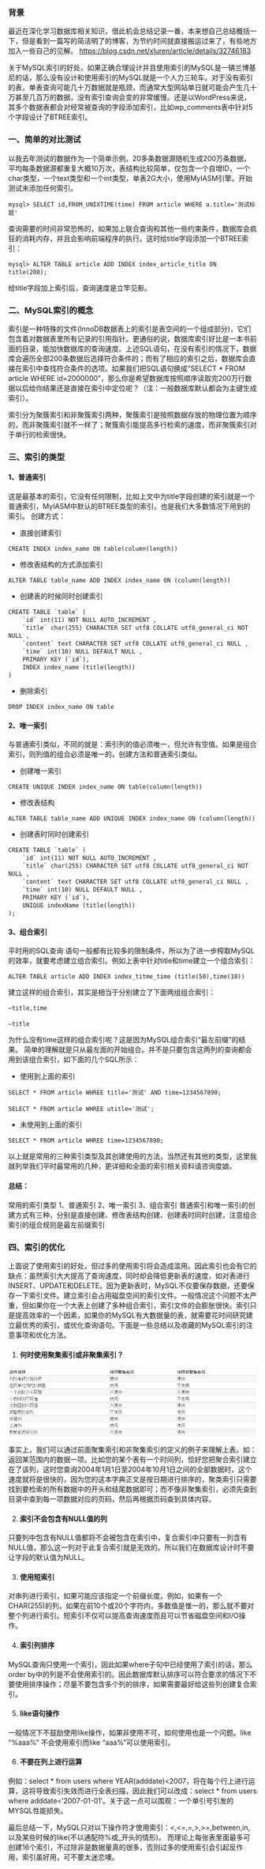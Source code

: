 ### 背景

最近在深化学习数据库相关知识，借此机会总结记录一番，本来想自己总结概括一下，但是看到一篇写的简洁明了的博客，为节约时间就直接搬运过来了，有些地方加入一些自己的见解。
https://blog.csdn.net/xluren/article/details/32746183

关于MySQL索引的好处，如果正确合理设计并且使用索引的MySQL是一辆兰博基尼的话，那么没有设计和使用索引的MySQL就是一个人力三轮车。对于没有索引的表，单表查询可能几十万数据就是瓶颈，而通常大型网站单日就可能会产生几十万甚至几百万的数据，没有索引查询会变的非常缓慢。还是以WordPress来说，其多个数据表都会对经常被查询的字段添加索引，比如wp_comments表中针对5个字段设计了BTREE索引。

### 一、简单的对比测试

以我去年测试的数据作为一个简单示例，20多条数据源随机生成200万条数据，平均每条数据源都重复大概10万次，表结构比较简单，仅包含一个自增ID，一个char类型，一个text类型和一个int类型，单表2G大小，使用MyIASM引擎。开始测试未添加任何索引。

```mysql
mysql> SELECT id,FROM_UNIXTIME(time) FROM article WHERE a.title='测试标题'
```

查询需要的时间非常恐怖的，如果加上联合查询和其他一些约束条件，数据库会疯狂的消耗内存，并且会影响前端程序的执行。这时给title字段添加一个BTREE索引：

```mysql
mysql> ALTER TABLE article ADD INDEX index_article_title ON title(200);
```


给title字段加上索引后，查询速度是立竿见影。

### 二、MySQL索引的概念

索引是一种特殊的文件(InnoDB数据表上的索引是表空间的一个组成部分)，它们包含着对数据表里所有记录的引用指针。更通俗的说，数据库索引好比是一本书前面的目录，能加快数据库的查询速度。上述SQL语句，在没有索引的情况下，数据库会遍历全部200条数据后选择符合条件的；而有了相应的索引之后，数据库会直接在索引中查找符合条件的选项。如果我们把SQL语句换成“SELECT * FROM article WHERE id=2000000”，那么你是希望数据库按照顺序读取完200万行数据以后给你结果还是直接在索引中定位呢？（注：一般数据库默认都会为主键生成索引）。

索引分为聚簇索引和非聚簇索引两种，聚簇索引是按照数据存放的物理位置为顺序的，而非聚簇索引就不一样了；聚簇索引能提高多行检索的速度，而非聚簇索引对于单行的检索很快。

### 三、索引的类型

#### 1、普通索引

这是最基本的索引，它没有任何限制，比如上文中为title字段创建的索引就是一个普通索引，MyIASM中默认的BTREE类型的索引，也是我们大多数情况下用到的索引。
创建方式：

* 直接创建索引

```mysql
CREATE INDEX index_name ON table(column(length))
```

* 修改表结构的方式添加索引

```mysql
ALTER TABLE table_name ADD INDEX index_name ON (column(length))
```

* 创建表的时候同时创建索引

```mysql
CREATE TABLE `table` (
	`id` int(11) NOT NULL AUTO_INCREMENT ,
	`title` char(255) CHARACTER SET utf8 COLLATE utf8_general_ci NOT NULL ,
	`content` text CHARACTER SET utf8 COLLATE utf8_general_ci NULL ,
	`time` int(10) NULL DEFAULT NULL ,
	PRIMARY KEY (`id`),
	INDEX index_name (title(length))
)
```

* 删除索引

```mysql
DROP INDEX index_name ON table
```

#### 2、唯一索引

与普通索引类似，不同的就是：索引列的值必须唯一，但允许有空值。如果是组合索引，则列值的组合必须是唯一的，创建方法和普通索引类似。

* 创建唯一索引

```mysql
CREATE UNIQUE INDEX index_name ON table(column(length)) 
```

* 修改表结构

```mysql
ALTER TABLE table_name ADD UNIQUE INDEX index_name ON (column(length))
```

* 创建表时同时创建索引

```mysql
CREATE TABLE `table` (
	`id` int(11) NOT NULL AUTO_INCREMENT ,
	`title` char(255) CHARACTER SET utf8 COLLATE utf8_general_ci NOT NULL ,
	`content` text CHARACTER SET utf8 COLLATE utf8_general_ci NULL ,
	`time` int(10) NULL DEFAULT NULL ,
	PRIMARY KEY (`id`),
	UNIQUE indexName (title(length))
);
```



#### 3、组合索引

平时用的SQL查询
语句一般都有比较多的限制条件，所以为了进一步榨取MySQL的效率，就要考虑建立组合索引。例如上表中针对title和time建立一个组合索引：

```mysql
ALTER TABLE article ADD INDEX index_titme_time (title(50),time(10))
```


建立这样的组合索引，其实是相当于分别建立了下面两组组合索引：

```mysql
–title,time

–title
```


为什么没有time这样的组合索引呢？这是因为MySQL组合索引“最左前缀”的结果。
简单的理解就是只从最左面的开始组合。并不是只要包含这两列的查询都会用到该组合索引，如下面的几个SQL所示：

* 使用到上面的索引

```mysql
SELECT * FROM article WHREE title='测试' AND time=1234567890;

SELECT * FROM article WHREE utitle='测试';
```

* 未使用到上面的索引

```mysql
SELECT * FROM article WHREE time=1234567890;
```


以上就是常用的三种索引类型及其创建使用的方法，当然还有其他的类型，这里我就列举我们平时最常用的几种，更详细和全面的索引相关资料请咨询度娘。

#### 总结：

常用的索引类型
1、普通索引
2、唯一索引
3、组合索引
普通索引和唯一索引的创建方式有三种，分别是直接创建、修改表结构创建、创建表时同时创建，注意组合索引的组合规则是最左前缀索引

### 四、索引的优化

上面说了使用索引的好处，但过多的使用索引将会造成滥用。因此索引也会有它的缺点：虽然索引大大提高了查询速度，同时却会降低更新表的速度，如对表进行INSERT、UPDATE和DELETE。因为更新表时，MySQL不仅要保存数据，还要保存一下索引文件。建立索引会占用磁盘空间的索引文件。一般情况这个问题不太严重，但如果你在一个大表上创建了多种组合索引，索引文件的会膨胀很快。索引只是提高效率的一个因素，如果你的MySQL有大数据量的表，就需要花时间研究建立最优秀的索引，或优化查询语句。下面是一些总结以及收藏的MySQL索引的注意事项和优化方法。

1. #### 何时使用聚集索引或非聚集索引？

![在这里插入图片描述](.\images\watermark,type_ZmFuZ3poZW5naGVpdGk,shadow_10,text_aHR0cHM6Ly9ibG9nLmNzZG4ubmV0L2RlbmdjaGVucm9uZw==,size_16,color_FFFFFF,t_70.png)

事实上，我们可以通过前面聚集索引和非聚集索引的定义的例子来理解上表。如：返回某范围内的数据一项。比如您的某个表有一个时间列，恰好您把聚合索引建立在了该列，这时您查询2004年1月1日至2004年10月1日之间的全部数据时，这个速度就将是很快的，因为您的这本字典正文是按日期进行排序的，聚类索引只需要找到要检索的所有数据中的开头和结尾数据即可；而不像非聚集索引，必须先查到目录中查到每一项数据对应的页码，然后再根据页码查到具体内容。

2. #### 索引不会包含有NULL值的列

只要列中包含有NULL值都将不会被包含在索引中，复合索引中只要有一列含有NULL值，那么这一列对于此复合索引就是无效的。所以我们在数据库设计时不要让字段的默认值为NULL。

3. #### 使用短索引

对串列进行索引，如果可能应该指定一个前缀长度。例如，如果有一个CHAR(255)的列，如果在前10个或20个字符内，多数值是惟一的，那么就不要对整个列进行索引。短索引不仅可以提高查询速度而且可以节省磁盘空间和I/O操作。

4. #### 索引列排序

MySQL查询只使用一个索引，因此如果where子句中已经使用了索引的话，那么order by中的列是不会使用索引的。因此数据库默认排序可以符合要求的情况下不要使用排序操作；尽量不要包含多个列的排序，如果需要最好给这些列创建复合索引。

5. #### like语句操作

一般情况下不鼓励使用like操作，如果非使用不可，如何使用也是一个问题。like “%aaa%” 不会使用索引而like “aaa%”可以使用索引。

6. #### 不要在列上进行运算

例如：select * from users where YEAR(adddate)<2007，将在每个行上进行运算，这将导致索引失效而进行全表扫描，因此我们可以改成：select * from users where adddate<’2007-01-01′。关于这一点可以围观：一个单引号引发的MYSQL性能损失。

最后总结一下，MySQL只对以下操作符才使用索引：<,<=,=,>,>=,between,in,以及某些时候的like(不以通配符%或_开头的情形)。
而理论上每张表里面最多可创建16个索引，不过除非是数据量真的很多，否则过多的使用索引会引起反作用，索引虽好用，可不要太迷恋噢。